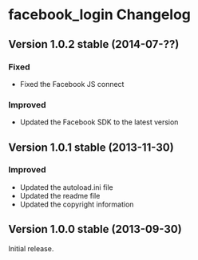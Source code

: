 facebook_login Changelog
========================

Version 1.0.2 stable (2014-07-??)
---------------------------------

### Fixed
- Fixed the Facebook JS connect

### Improved
- Updated the Facebook SDK to the latest version


Version 1.0.1 stable (2013-11-30)
---------------------------------

### Improved
- Updated the autoload.ini file
- Updated the readme file
- Updated the copyright information


Version 1.0.0 stable (2013-09-30)
---------------------------------

Initial release.